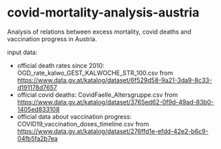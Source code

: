 # covid-mortality-analysis-austria
Analysis of relations between excess mortality, covid deaths and vaccination progress in Austria.

input data:
- official death rates since 2010: OGD_rate_kalwo_GEST_KALWOCHE_STR_100.csv from https://www.data.gv.at/katalog/dataset/6f529d58-9a21-3da9-8c33-d191178d7657
- official covid deaths: CovidFaelle_Altersgruppe.csv from https://www.data.gv.at/katalog/dataset/3765ed62-0f9d-49ad-83b0-1405ed833108
- official data about vaccination progress: COVID19_vaccination_doses_timeline.csv from https://www.data.gv.at/katalog/dataset/276ffd1e-efdd-42e2-b6c9-04fb5fa2b7ea

